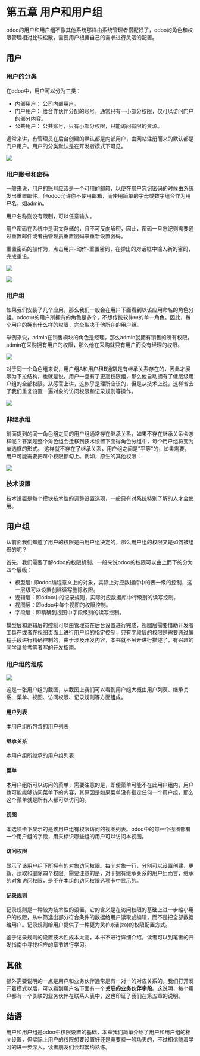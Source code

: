 # 第五章 用户和用户组

odoo的用户和用户组不像其他系统那样由系统管理者搭配好了，odoo的角色和权限管理相对比较松散，需要用户根据自己的需求进行灵活的配置。

## 用户

### 用户的分类

在odoo中，用户可以分为三类：

* 内部用户： 公司内部用户。
* 门户用户： 给合作伙伴分配的账号，通常只有一小部分权限，仅可以访问门户的部分内容。
* 公共用户： 公共账号，只有小部分权限，只能访问有限的资源。

通常来讲，有管理员在后台创建的默认都是内部用户，由网站注册而来的默认都是门户用户。用户的分类默认是在开发者模式下可见。

![](images/23.png)

### 用户账号和密码

一般来说，用户的账号应该是一个可用的邮箱，以便在用户忘记密码的时候由系统发出重置邮件。但odoo允许你不使用邮箱，而使用简单的字母或数字组合作为用户名，如admin。

用户名称则没有限制，可以任意输入。

用户密码在系统中是密文存储的，且不可反向解密，因此，密码一旦忘记则需要通过重置邮件或者由管理员重置密码来重新设置密码。

重置密码的操作为，点击用户-动作-重置密码，在弹出的对话框中输入新的密码，完成重设。

![](images/24.png)

![](images/25.png)

### 用户组

如果我们安装了几个应用，那么我们一般会在用户下面看到以该应用命名的角色分组。odoo中的用户所拥有的角色是多个，不想传统软件中的单一角色。因此，每个用户的拥有什么样的权限，完全取决于他所在的用户组。

举例来说，admin在销售模块的角色是经理，那么admin就拥有销售的所有权限。admin在采购拥有用户的权限，那么他在采购就只有用户而没有经理的权限。

![](images/26.png)

对于同一个角色组来说，用户组A和用户租B通常是有继承关系存在的，因此才展示为下拉结构，也就是说，用户一旦有了更高权限组，那么他自动拥有了低层级用户组的全部权限。从感官上讲，这似乎是理所应该的，但是从技术上说，这样省去了我们重复设置一遍对象的访问权限和记录规则等操作。

![](images/27.png)

### 非继承组

前面提到的同一角色组之间的用户组通常存在继承关系，如果不存在继承关系会怎样呢？答案是整个角色组会迁移到技术设置下面得角色分组中，每个用户组将变为单选框的形式。 这样就不存在了继承关系，用户组之间是"平等"的，如果需要，用户可能需要把每个权限都勾上。例如，原生的其他权限：

![](images/28.png)

### 技术设置

技术设置是每个模块技术性的调整设置选项，一般只有对系统特别了解的人才会使用。

## 用户组

从前面我们知道了用户的权限是由用户组决定的，那么用户组的权限又是如何被组织的呢？

首先，我们需要了解odoo的权限机制。一般来说odoo的权限可以由上而下的分为四个层级：

* 模型层: 即odoo编程意义上的对象，实际上对应数据库中的表一级的控制，这一层级可以设置创建读写删除权限。
* 逻辑层：即odoo中的记录规则，实际对应数据库中行级别的读写控制。
* 视图层：即odoo中每个视图的权限控制。
* 字段层：即精确到视图中字段级别的读写控制。

模型层和逻辑层的控制可以由管理员在后台设置进行完成，视图层需要借助开发者工具在或者在视图页面上进行用户组的指定控制，只有字段层的权限是需要通过编程手段进行精确控制的，由于涉及开发内容，本书就不展开进行描述了，有兴趣的同学请参考笔者写的开发指南。

### 用户组的组成

![](images/29.png)

这是一张用户组的截图，从截图上我们可以看到用户组大概由用户列表、继承关系、菜单、视图、访问权限、记录规则等方面组成。

#### 用户列表

本用户组所包含的用户列表

#### 继承关系

本用户组所继承的用户组列表

#### 菜单

本用户组所可以访问的菜单，需要注意的是，即便菜单可能不在此用户组内，用户也可能能够访问菜单下的内容，其原因是如果菜单没有指定任何一个用户组，那么这个菜单就是所有人都可以访问的。

#### 视图

本选项卡下显示的是该用户组有权限访问的视图列表。odoo中的每一个视图都有一个用户组的字段，用来标识哪些组的用户可以访问本视图。

#### 访问权限

显示了该用户组下所拥有的对象访问权限。每个对象一行，分别可以设置创建、更新、读取和删除四个权限。需要注意的是，对于拥有继承关系的用户组而言，继承的对象访问权限，是不在本组的访问权限选项卡中显示的。

#### 记录规则

记录规则是一种较为技术性的设置，它的含义是在访问权限的基础上进一步缩小用户的权限，从中筛选出部分符合条件的数据给用户读取或编辑，而不是把全部数据给用户。记录规则给用户提供了一种更为灵(fu)活(za)的权限配置方式。

鉴于记录规则的设置技术性成本太高，本书不进行详细介绍，读者可以到笔者的开发指南中寻找相应的章节进行学习。

## 其他

额外需要说明的一点是用户和业务伙伴通常是有一对一的对应关系的。我们打开发开着模式以后，可以看到用户名下面有一个**关联的业务伙伴字段**。这说明，每个用户都有一个关联的业务伙伴在联系人表中，这也印证了我们在第五章的说明。


## 结语

用户和用户组是odoo中权限设置的基础，本章我们简单介绍了用户和用户组的相关设置，但实际上用户的权限想要设置好还是需要费一般功夫的，不过相信随着学习的进一步深入，读者朋友们会越累约熟练。